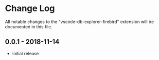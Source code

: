 # Change Log

All notable changes to the "vscode-db-explorer-firebird" extension will be documented in this file.

## 0.0.1 - 2018-11-14

- Initial release
